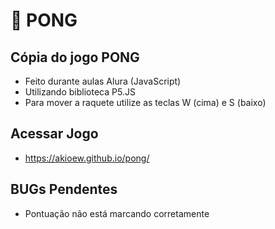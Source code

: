 # :space_invader: PONG

## Cópia do jogo PONG

 - Feito durante aulas Alura (JavaScript)
 - Utilizando biblioteca P5.JS
 - Para mover a raquete utilize as teclas W (cima) e S (baixo)

## Acessar Jogo

 - https://akioew.github.io/pong/

## BUGs Pendentes

 - Pontuação não está marcando corretamente

